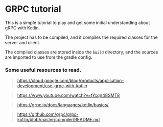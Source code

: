 # GRPC tutorial

This is a simple tutorial to play and get some initial understanding about gRPC with Kotlin.

The project has to be compiled, and it compiles the required classes for the server and client.

The compiled classes are stored inside the ```build``` directory, and the sources are imported to use from the gradle
config.

### Some useful resources to read.

> https://cloud.google.com/blog/products/application-development/use-grpc-with-kotlin

> https://www.youtube.com/watch?v=tYcqn48SMT8

> https://grpc.io/docs/languages/kotlin/basics/

> https://github.com/grpc/grpc-kotlin/blob/master/compiler/README.md
